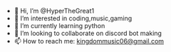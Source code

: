 - 👋 Hi, I’m @HyperTheGreat1
- 👀 I’m interested in coding,music,gaming
- 🌱 I’m currently learning python
- 💞️ I’m looking to collaborate on discord bot making
- 📫 How to reach me: kingdommusic06@gmail.com

<!---
HyperTheGreat1/HyperTheGreat1 is a ✨ special ✨ repository because its `README.md` (this file) appears on your GitHub profile.
You can click the Preview link to take a look at your changes.
--->
